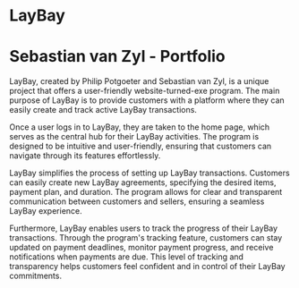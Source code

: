 # LayBay
# Sebastian van Zyl - Portfolio

LayBay, created by Philip Potgoeter and Sebastian van Zyl, is a unique project that offers a user-friendly website-turned-exe program. The main purpose of LayBay is to provide customers with a platform where they can easily create and track active LayBay transactions.

Once a user logs in to LayBay, they are taken to the home page, which serves as the central hub for their LayBay activities. The program is designed to be intuitive and user-friendly, ensuring that customers can navigate through its features effortlessly.

LayBay simplifies the process of setting up LayBay transactions. Customers can easily create new LayBay agreements, specifying the desired items, payment plan, and duration. The program allows for clear and transparent communication between customers and sellers, ensuring a seamless LayBay experience.

Furthermore, LayBay enables users to track the progress of their LayBay transactions. Through the program's tracking feature, customers can stay updated on payment deadlines, monitor payment progress, and receive notifications when payments are due. This level of tracking and transparency helps customers feel confident and in control of their LayBay commitments.
